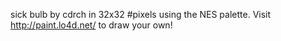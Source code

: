 sick bulb by cdrch in 32x32 #pixels using the NES palette. Visit http://paint.lo4d.net/ to draw your own! 